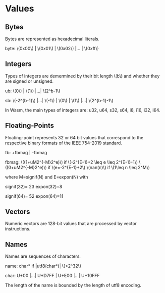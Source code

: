 # Values

## Bytes
Bytes are represented as hexadecimal literals.

byte: \\(0x00\\) | \\(0x01\\) | \\(0x02\\) |... | \\(0xff\\)

## Integers
Types of integers are demermined by their bit length \\(b\\) and whether they are signed or unsigned.

ub: \\(0\\) | \\(1\\) |...| \\(2^b-1\\)

sb: \\(-2^{b-1}\\) |...| \\(-1\\) | \\(0\\) | \\(1\\) |...| \\(2^{b-1}-1\\) 

In Wasm, the main types of integers are: u32, u64, s32, s64, i8, i16, i32, i64. 

## Floating-Points

Floating-point represents 32 or 64 bit values that correspond to the respective binary formats of the IEEE 754-2019 standard.

fb: +fbmag | -fbmag

fbmag: \\((1+uM2^{-M}2^e)\\) if \\(-2^{E-1}+2 \leq e \leq 2^{E-1}-1\\)
       \\((0+uM2^{-M}2^e)\\) if \\(e=-2^{E-1}+2\\)
       \\(nan(n)\\) if \\(1\leq n \leq 2^M\\)

where M=signif(N) and E=expon(N) with

signif(32)= 23                        expon(32)=8

signif(64)= 52                       expon(64)=11

## Vectors

Numeric vectors are 128-bit values that are processed by vector instructions.

## Names

Names are sequences of characters.

name: char* if |utf8(char*)| \\(<2^32\\)

char: U+00 |...| U+D7FF | U+E00 |...| U+10FFF

The length of the name is bounded by the length of utf8 encoding.